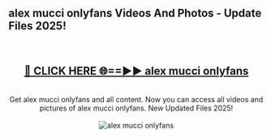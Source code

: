 <h2>alex mucci onlyfans Videos And Photos - Update Files 2025!</h2>
<br>
<div align="center">
<h2><a href="https://linkcuts.com/hfmhzwbr" rel="nofollow">🔴 CLICK HERE 🌐==►► alex mucci onlyfans</a></h2>
<br>
Get alex mucci onlyfans and all content. Now you can access all videos and pictures of alex mucci onlyfans. New Updated Files 2025!
<br>
<br>
<a href="https://linkcuts.com/hfmhzwbr" rel="nofollow" data-target="animated-image.originalLink"><img src="https://i.ibb.co.com/WyWwxjT/player-gif2.gif" alt="alex mucci onlyfans" style="max-width: 100%; display: inline-block;" data-target="animated-image.originalImage"></a>
</div>
<br>
